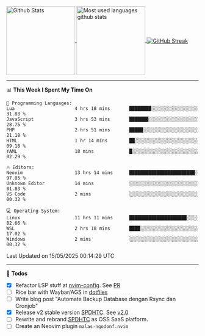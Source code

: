 <a href="https://github.com/anuraghazra/github-readme-stats">
  <img 
        height=180
        align="center" 
        src="https://github-readme-stats.vercel.app/api?username=rizkyilhampra&rank_icon=github&show_icons=true&theme=catppuccin_mocha&hide_border=true&include_all_commits=true&count_private=true&card_width=270" 
        alt="Github Stats" 
    />
</a>
<a href="https://github.com/anuraghazra/github-readme-stats">
  <img 
        height=180
        align="center" 
        src="https://github-readme-stats.vercel.app/api/top-langs/?username=rizkyilhampra&layout=compact&theme=catppuccin_mocha&hide_border=true&langs_count=8" 
        alt="Most used languages github stats" 
    />
</a>
<a href="https://git.io/streak-stats"><img src="https://streak-stats.demolab.com?user=rizkyilhampra&theme=catppuccin-mocha&hide_border=true" align="center" alt="GitHub Streak" /></a>

---

<!--START_SECTION:waka-->
📊 **This Week I Spent My Time On** 

```text
💬 Programming Languages: 
Lua                      4 hrs 18 mins       ████████░░░░░░░░░░░░░░░░░   31.88 % 
JavaScript               3 hrs 53 mins       ███████░░░░░░░░░░░░░░░░░░   28.75 % 
PHP                      2 hrs 51 mins       █████░░░░░░░░░░░░░░░░░░░░   21.18 % 
HTML                     1 hr 14 mins        ██░░░░░░░░░░░░░░░░░░░░░░░   09.18 % 
YAML                     18 mins             █░░░░░░░░░░░░░░░░░░░░░░░░   02.29 % 

🔥 Editors: 
Neovim                   13 hrs 14 mins      ████████████████████████░   97.85 % 
Unknown Editor           14 mins             ░░░░░░░░░░░░░░░░░░░░░░░░░   01.83 % 
VS Code                  2 mins              ░░░░░░░░░░░░░░░░░░░░░░░░░   00.32 % 

💻 Operating System: 
Linux                    11 hrs 11 mins      █████████████████████░░░░   82.66 % 
WSL                      2 hrs 18 mins       ████░░░░░░░░░░░░░░░░░░░░░   17.02 % 
Windows                  2 mins              ░░░░░░░░░░░░░░░░░░░░░░░░░   00.32 % 
```


 Last Updated on 15/05/2025 00:14:29 UTC
<!--END_SECTION:waka-->

---

📒 **Todos**
<br>
- [x] Refactor LSP stuff at [nvim-config](https://github.com/rizkyilhampra/nvim-config). See [PR](https://github.com/rizkyilhampra/nvim-config/pull/9)
- [ ] Rice bar with Waybar/AGS in [dotfiles](https://github.com/rizkyilhampra/dotfiles)
- [ ] Write blog post "Automate Backup Database dengan Rsync dan Cronjob"
- [x] Release v2 stable version [SPDHTC](https://github.com/rizkyilhampra/spdhtc). See [v2.0](https://github.com/rizkyilhampra/spdhtc/releases/tag/v2.0)
- [ ] Rewrite and rebrand [SPDHTC](https://github.com/rizkyilhampra/spdhtc) as OSS SaaS platform.
- [ ] Create an Neovim plugin `malas-ngodonf.nvim`
